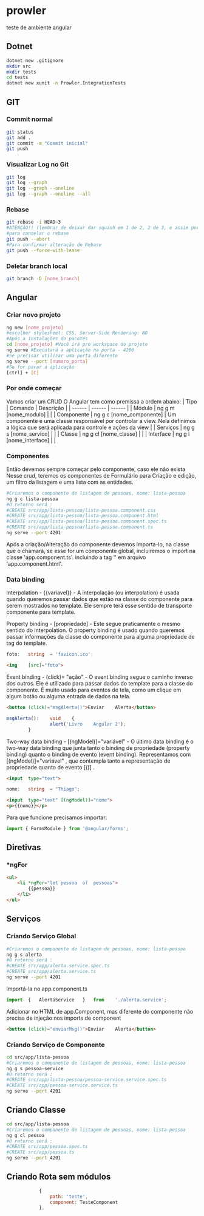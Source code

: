 # prowler
teste de ambiente angular
## Dotnet
```sh
dotnet new .gitignore
mkdir src
mkdir tests
cd tests
dotnet new xunit -n Prowler.IntegrationTests
```
## GIT
### Commit normal
```sh
git status
git add .
git commit -m "Commit inicial"  
git push
```

### Visualizar Log no Git
```sh
git log
git log --graph
git log --graph --oneline
git log --graph --oneline --all
```

### Rebase
```sh
git rebase -i HEAD~3
#ATENÇÃO!! (lembrar de deixar dar squash em 1 de 2, 2 de 3, e assim por diante, deixando 1 deles como Pick, e alterando a mensagem em "lst commit message")
#para cancelar o rebase
git push --abort
#Para confirmar alteração do Rebase
git push --force-with-lease
```

### Deletar branch local
```sh
git branch -D [nome_branch]
```

## Angular
### Criar novo projeto
```sh
ng new [nome_projeto]
#escolher stylesheet: CSS, Server-Side Rendering: NO
#Após a instalações do pacotes
cd [nome_projeto] #Você irá pro workspace do projeto
ng serve #Executará a aplicação na porta - 4200
#Se precisar utilizar uma porta diferente
ng serve --port [numero_porta]
#Se for parar a aplicação
[ctrl] + [C]
```
### Por onde começar
Vamos criar um CRUD
O Angular tem como premissa a ordem abaixo:
| Tipo | Comando | Descrição |
| ------ | ------ | ------ |
| Módulo | ng g m [nome_modulo] | |
| Componente | ng g	c [nome_componente] | Um componente é uma classe responsável por controlar a view. Nela definimos a lógica que será aplicada para controle e ações da view |
| Serviços | ng	g s [nome_servico] | |
| Classe | ng g	cl [nome_classe] | |
| Interface | ng g i [nome_interface] | |

### Componentes
Então devemos sempre começar pelo componente, caso ele não exista
Nesse crud, teremos os componentes de Formulário para Criação e edição, um filtro da listagem e uma lista com as entidades.

```sh
#Criaremos o componente de listagem de pessoas, nome: lista-pessoa
ng g c lista-pessoa
#O retorno será : 
#CREATE src/app/lista-pessoa/lista-pessoa.component.css
#CREATE src/app/lista-pessoa/lista-pessoa.component.html
#CREATE src/app/lista-pessoa/lista-pessoa.component.spec.ts
#CREATE src/app/lista-pessoa/lista-pessoa.component.ts
ng serve --port 4201
```
Após a criação/Alteração do componente devemos importa-lo, na classe que o chamará, se esse for um componente global, incluiremos o import na classe 'app.component.ts'.
incluindo a tag '<app-lista-pessoa></app-lista-pessoa>' em arquivo 'app.component.html'.

### Data binding
Interpolation - {{variavel}} - A	 interpolação	 (ou	interpolation)	 é	 usada	 quando	 queremos
passar	 dados	 que	 estão	 na	 classe	 do	 componente	 para	 serem
mostrados	no	template.	Ele	sempre	terá	esse	sentido	de	transporte
componente	para	template.

Property binding - [propriedade] - Este	segue	praticamente	o	mesmo	 sentido	do	interpolation.	 O
property	 binding	 é	 usado	 quando	 queremos	 passar	 informações
da	 classe	 do	 componente	 para	 alguma	 propriedade	 de	 tag	 do
template.

```ts
foto:	string	= 'favicon.ico';
```
```html
<img	[src]="foto">
```

Event binding - (click)= "ação" - O	 event	 binding	 segue	 o	 caminho	 inverso	 dos	 outros.	 Ele	 é
utilizado	 para	 passar	 dados	 do	 template	 para	 a	 classe	 do
componente.	É	muito	usado	para	eventos	de	tela,	como	um	clique
em	algum	botão	ou	alguma	entrada	de	dados	na	tela.
```html
<button	(click)="msgAlerta()">Enviar	Alerta</button>
```
```ts
msgAlerta():	void	{
				alert('Livro	Angular	2');
		}
```

Two-way data binding - [(ngModel)]="variável" - O	 último	 data	 binding	 é	 o	 two-way	 data	 binding	 que	 junta
tanto	 o	 binding	 de	 propriedade	 (property	 binding)	 quanto	 o
binding	 de	 evento	 (event	 binding).	 Representamos	 com
	[(ngModel)]="variável"	,	que	contempla	tanto	a	representação
de	propriedade	quanto	de	evento		[()]	.


```html
<input	type="text">
```
```ts
nome:	string	= "Thiago";
```
```html
<input	type="text"	[(ngModel)]="nome">
<p>{{nome}}</p>
```
Para que funcione precisamos importar: 
```ts
import { FormsModule } from '@angular/forms';
```
## Diretivas
### *ngFor
```html
<ul>
    <li	*ngFor="let	pessoa	of	pessoas">
		{{pessoa}}
    </li>
</ul>
```

## Serviços
### Criando Serviço Global

```sh
#Criaremos o componente de listagem de pessoas, nome: lista-pessoa
ng g s alerta
#O retorno será : 
#CREATE src/app/alerta.service.spec.ts
#CREATE src/app/alerta.service.ts
ng serve --port 4201
```
Importá-la no app.component.ts
```ts
import	{	AlertaService	}	from	'./alerta.service';
```
Adicionar no HTML de app.Component, mas diferente do componente não precisa de injeção nos imports de component
```html
<button	(click)="enviarMsg()">Enviar	Alerta</button>
```
### Criando Serviço de Componente
```sh
cd src/app/lista-pessoa
#Criaremos o componente de listagem de pessoas, nome: lista-pessoa
ng g s pessoa-service
#O retorno será : 
#CREATE src/app/lista-pessoa/pessoa-service.service.spec.ts
#CREATE src/app/pessoa-service.service.ts
ng serve --port 4201
```

## Criando Classe
```sh
cd src/app/lista-pessoa
#Criaremos o componente de listagem de pessoas, nome: lista-pessoa
ng g cl pessoa
#O retorno será : 
#CREATE src/app/pessoa.spec.ts
#CREATE src/app/pessoa.ts
ng serve --port 4201
```

## Criando Rota sem módulos
```js
            {
                path: 'teste',
                component: TesteComponent
            },
```